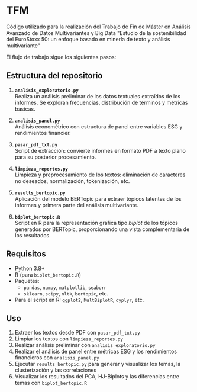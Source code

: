 # TFM
Código utilizado para la realización del Trabajo de Fin de Máster en Análisis Avanzado de Datos Multivariantes y Big Data "Estudio de la sostenibilidad del EuroStoxx 50: un enfoque basado en minería de texto y análisis multivariante"

El flujo de trabajo sigue los siguientes pasos:

## Estructura del repositorio

1. **`analisis_exploratorio.py`**  
   Realiza un análisis preliminar de los datos textuales extraídos de los informes. Se exploran frecuencias, distribución de términos y métricas básicas.

2. **`analisis_panel.py`**  
   Análisis econométrico con estructura de panel entre variables ESG y rendimientos financier.

3. **`pasar_pdf_txt.py`**  
   Script de extracción: convierte informes en formato PDF a texto plano para su posterior procesamiento.

4. **`limpieza_reportes.py`**  
   Limpieza y preprocesamiento de los textos: eliminación de caracteres no deseados, normalización, tokenización, etc.

5. **`results_bertopic.py`**  
   Aplicación del modelo BERTopic para extraer tópicos latentes de los informes y primera parte del análisis multivariante.

6. **`biplot_bertopic.R`**  
   Script en R para la representación gráfica tipo *biplot* de los tópicos generados por BERTopic, proporcionando una vista complementaria de los resultados.

## Requisitos

- Python 3.8+
- R (para `biplot_bertopic.R`)
- Paquetes:
  - `pandas`, `numpy`, `matplotlib`, `seaborn`
  - `sklearn`, `scipy`, `nltk`, `bertopic`, etc.
- Para el script en R: `ggplot2`, `MultBiplotR`, `dyplyr`, etc.

## Uso

1. Extraer los textos desde PDF con `pasar_pdf_txt.py`
2. Limpiar los textos con `limpieza_reportes.py`
3. Realizar análisis preliminar con `analisis_exploratorio.py`
4. Realizar el análisis de panel entre métricas ESG y los rendimientos financieros con `analisis_panel.py`
5. Ejecutar `results_bertopic.py` para generar y visualizar los temas, la clusterización y las correlaciones
6. Visualizar los resultados del PCA, HJ-Biplots y las diferencias entre temas con `biplot_bertopic.R`

